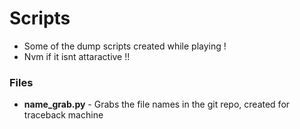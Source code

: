 # Scripts

- Some of the dump scripts created while playing !
- Nvm if it isnt attaractive !!

### Files
- <b>name_grab.py</b> - Grabs the file names in the git repo, created for traceback machine
